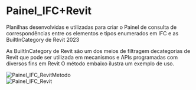 # Painel_IFC+Revit

Planilhas desenvolvidas e utilizadas para criar o Painel de consulta de correspondências entre os elementos e tipos enumerados em IFC e as BuiltInCategory de Revit 2023

As BuiltInCategory de Revit são um dos meios de filtragem decategorias de Revit que pode ser utilizada em mecanismos e APIs programadas com diversos fins 
em Revit O método embaixo ilustra um exemplo de uso. 

![Painel_IFC_RevitMetodo](https://user-images.githubusercontent.com/9437020/211206502-ff353c64-0af0-4897-a083-fec5da91569c.PNG)                                                                                                         
![Painel_IFC_Revit](https://user-images.githubusercontent.com/9437020/211205667-23e508a1-f6da-4b0b-a568-ed71d344e228.PNG)
